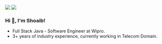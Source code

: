 [<img src="https://img.shields.io/badge/linkedin-%230077B5.svg?&style=for-the-badge&logo=linkedin&logoColor=white" />](https://www.linkedin.com/in/kryptosshoaib)
[<img src="https://img.shields.io/badge/youtube-%230077B5.svg?&style=for-the-badge&logo=youtube&logoColor=white&color=FF0000" />](https://www.youtube.com/@shoaib.rehman)

### Hi 👋, I'm Shoaib!

- Full Stack Java - Software Engineer at Wipro.
- 3+ years of industry experience, currently working in Telecom Domain.
